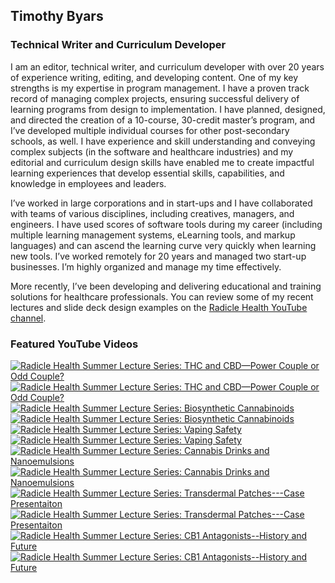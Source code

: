 ## Timothy Byars
### Technical Writer and Curriculum Developer
I am an editor, technical writer, and curriculum developer with over 20 years of experience writing, editing, and developing content. One of my key strengths is my expertise in program management. I have a proven track record of managing complex projects, ensuring successful delivery of learning programs from design to implementation. I have planned, designed, and directed the creation of a 10-course, 30-credit master’s program, and I’ve developed multiple individual courses for other post-secondary schools, as well. I have experience and skill understanding and conveying complex subjects (in the software and healthcare industries) and my editorial and curriculum design skills have enabled me to create impactful learning experiences that develop essential skills, capabilities, and knowledge in employees and leaders. <br/>

I’ve worked in large corporations and in start-ups and I have collaborated with teams of various disciplines, including creatives, managers, and engineers. I have used scores of software tools during my career (including multiple learning management systems, eLearning tools, and markup languages) and can ascend the learning curve very quickly when learning new tools. I’ve worked remotely for 20 years and managed two start-up businesses. I’m highly organized and manage my time effectively. <br/>

More recently, I’ve been developing and delivering educational and training solutions for healthcare professionals. You can review some of my recent lectures and slide deck design examples on the [Radicle Health YouTube channel](https://www.youtube.com/@radiclehealth).

### Featured YouTube Videos

<!-- BEGIN YOUTUBE-CARDS -->
[![Radicle Health Summer Lecture Series: THC and CBD—Power Couple or Odd Couple?](https://ytcards.demolab.com/?id=94wX9FOOkAQ&title=Radicle+Health+Summer+Lecture+Series%3A+THC+and+CBD%E2%80%94Power+Couple+or+Odd+Couple%3F&lang=en&timestamp=1692827228&background_color=%230d1117&title_color=%23ffffff&stats_color=%23dedede&max_title_lines=2&width=250&border_radius=5&duration=2515 "Radicle Health Summer Lecture Series: THC and CBD—Power Couple or Odd Couple?")](https://www.youtube.com/watch?v=94wX9FOOkAQ#gh-dark-mode-only)[![Radicle Health Summer Lecture Series: THC and CBD—Power Couple or Odd Couple?](https://ytcards.demolab.com/?id=94wX9FOOkAQ&title=Radicle+Health+Summer+Lecture+Series%3A+THC+and+CBD%E2%80%94Power+Couple+or+Odd+Couple%3F&lang=en&timestamp=1692827228&background_color=%23ffffff&title_color=%2324292f&stats_color=%2357606a&max_title_lines=2&width=250&border_radius=5&duration=2515 "Radicle Health Summer Lecture Series: THC and CBD—Power Couple or Odd Couple?")](https://www.youtube.com/watch?v=94wX9FOOkAQ#gh-light-mode-only)
[![Radicle Health Summer Lecture Series: Biosynthetic Cannabinoids](https://ytcards.demolab.com/?id=DylPSIXer4g&title=Radicle+Health+Summer+Lecture+Series%3A+Biosynthetic+Cannabinoids&lang=en&timestamp=1691188972&background_color=%230d1117&title_color=%23ffffff&stats_color=%23dedede&max_title_lines=2&width=250&border_radius=5&duration=1331 "Radicle Health Summer Lecture Series: Biosynthetic Cannabinoids")](https://www.youtube.com/watch?v=DylPSIXer4g#gh-dark-mode-only)[![Radicle Health Summer Lecture Series: Biosynthetic Cannabinoids](https://ytcards.demolab.com/?id=DylPSIXer4g&title=Radicle+Health+Summer+Lecture+Series%3A+Biosynthetic+Cannabinoids&lang=en&timestamp=1691188972&background_color=%23ffffff&title_color=%2324292f&stats_color=%2357606a&max_title_lines=2&width=250&border_radius=5&duration=1331 "Radicle Health Summer Lecture Series: Biosynthetic Cannabinoids")](https://www.youtube.com/watch?v=DylPSIXer4g#gh-light-mode-only)
[![Radicle Health Summer Lecture Series: Vaping Safety](https://ytcards.demolab.com/?id=MGWpOm0Qi7o&title=Radicle+Health+Summer+Lecture+Series%3A+Vaping+Safety&lang=en&timestamp=1690303581&background_color=%230d1117&title_color=%23ffffff&stats_color=%23dedede&max_title_lines=2&width=250&border_radius=5&duration=1481 "Radicle Health Summer Lecture Series: Vaping Safety")](https://www.youtube.com/watch?v=MGWpOm0Qi7o#gh-dark-mode-only)[![Radicle Health Summer Lecture Series: Vaping Safety](https://ytcards.demolab.com/?id=MGWpOm0Qi7o&title=Radicle+Health+Summer+Lecture+Series%3A+Vaping+Safety&lang=en&timestamp=1690303581&background_color=%23ffffff&title_color=%2324292f&stats_color=%2357606a&max_title_lines=2&width=250&border_radius=5&duration=1481 "Radicle Health Summer Lecture Series: Vaping Safety")](https://www.youtube.com/watch?v=MGWpOm0Qi7o#gh-light-mode-only)
[![Radicle Health Summer Lecture Series: Cannabis Drinks and Nanoemulsions](https://ytcards.demolab.com/?id=kTJUKefgWSE&title=Radicle+Health+Summer+Lecture+Series%3A+Cannabis+Drinks+and+Nanoemulsions&lang=en&timestamp=1689028022&background_color=%230d1117&title_color=%23ffffff&stats_color=%23dedede&max_title_lines=2&width=250&border_radius=5&duration=1483 "Radicle Health Summer Lecture Series: Cannabis Drinks and Nanoemulsions")](https://www.youtube.com/watch?v=kTJUKefgWSE#gh-dark-mode-only)[![Radicle Health Summer Lecture Series: Cannabis Drinks and Nanoemulsions](https://ytcards.demolab.com/?id=kTJUKefgWSE&title=Radicle+Health+Summer+Lecture+Series%3A+Cannabis+Drinks+and+Nanoemulsions&lang=en&timestamp=1689028022&background_color=%23ffffff&title_color=%2324292f&stats_color=%2357606a&max_title_lines=2&width=250&border_radius=5&duration=1483 "Radicle Health Summer Lecture Series: Cannabis Drinks and Nanoemulsions")](https://www.youtube.com/watch?v=kTJUKefgWSE#gh-light-mode-only)
[![Radicle Health Summer Lecture Series: Transdermal Patches---Case Presentaiton](https://ytcards.demolab.com/?id=Cky9fhiH9Pg&title=Radicle+Health+Summer+Lecture+Series%3A+Transdermal+Patches---Case+Presentaiton&lang=en&timestamp=1688425608&background_color=%230d1117&title_color=%23ffffff&stats_color=%23dedede&max_title_lines=2&width=250&border_radius=5&duration=1449 "Radicle Health Summer Lecture Series: Transdermal Patches---Case Presentaiton")](https://www.youtube.com/watch?v=Cky9fhiH9Pg#gh-dark-mode-only)[![Radicle Health Summer Lecture Series: Transdermal Patches---Case Presentaiton](https://ytcards.demolab.com/?id=Cky9fhiH9Pg&title=Radicle+Health+Summer+Lecture+Series%3A+Transdermal+Patches---Case+Presentaiton&lang=en&timestamp=1688425608&background_color=%23ffffff&title_color=%2324292f&stats_color=%2357606a&max_title_lines=2&width=250&border_radius=5&duration=1449 "Radicle Health Summer Lecture Series: Transdermal Patches---Case Presentaiton")](https://www.youtube.com/watch?v=Cky9fhiH9Pg#gh-light-mode-only)
[![Radicle Health Summer Lecture Series: CB1 Antagonists--History and Future](https://ytcards.demolab.com/?id=t2wynhCpCYo&title=Radicle+Health+Summer+Lecture+Series%3A+CB1+Antagonists--History+and+Future&lang=en&timestamp=1687543338&background_color=%230d1117&title_color=%23ffffff&stats_color=%23dedede&max_title_lines=2&width=250&border_radius=5&duration=1417 "Radicle Health Summer Lecture Series: CB1 Antagonists--History and Future")](https://www.youtube.com/watch?v=t2wynhCpCYo#gh-dark-mode-only)[![Radicle Health Summer Lecture Series: CB1 Antagonists--History and Future](https://ytcards.demolab.com/?id=t2wynhCpCYo&title=Radicle+Health+Summer+Lecture+Series%3A+CB1+Antagonists--History+and+Future&lang=en&timestamp=1687543338&background_color=%23ffffff&title_color=%2324292f&stats_color=%2357606a&max_title_lines=2&width=250&border_radius=5&duration=1417 "Radicle Health Summer Lecture Series: CB1 Antagonists--History and Future")](https://www.youtube.com/watch?v=t2wynhCpCYo#gh-light-mode-only)
<!-- END YOUTUBE-CARDS -->
